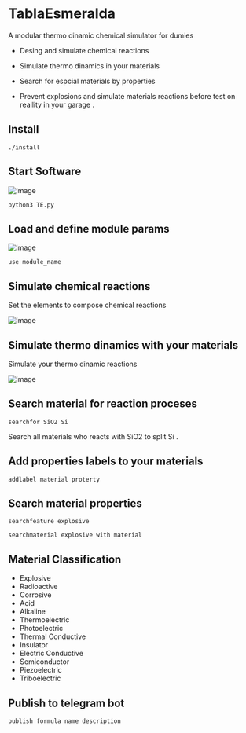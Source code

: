 # TablaEsmeralda

A modular thermo dinamic chemical simulator for dumies

- Desing and simulate chemical reactions

- Simulate thermo dinamics in your materials

- Search for espcial materials by properties
 
- Prevent explosions and simulate materials reactions before test on reallity in your garage .

## Install

`./install`

## Start Software

![image](https://user-images.githubusercontent.com/27157014/146420272-398b39a1-6759-4036-be2c-d03dfa1aaaff.png)

`python3 TE.py`

## Load and define module params

![image](https://user-images.githubusercontent.com/27157014/146420398-c3b3218e-fd36-4eec-a803-ce6d1f739c7c.png)

`use module_name`

## Simulate chemical reactions

Set the elements to compose chemical reactions

![image](https://user-images.githubusercontent.com/27157014/146420627-55db5444-0bf7-4458-a57c-578dd26726f6.png)

## Simulate thermo dinamics with your materials 

Simulate your thermo dinamic reactions

![image](https://user-images.githubusercontent.com/60758685/146428404-85de1102-4b0f-46fa-b51b-84254734e64a.png)


## Search material for reaction proceses

`searchfor SiO2 Si`

Search all materials who reacts with SiO2 to split Si .

## Add properties labels to your materials 

`addlabel material proterty`


## Search material properties

`searchfeature explosive`

`searchmaterial explosive with material`  

## Material Classification

- Explosive
- Radioactive
- Corrosive
- Acid
- Alkaline
- Thermoelectric
- Photoelectric
- Thermal Conductive
- Insulator
- Electric Conductive
- Semiconductor
- Piezoelectric
- Triboelectric


## Publish to telegram bot

`publish formula name description`
